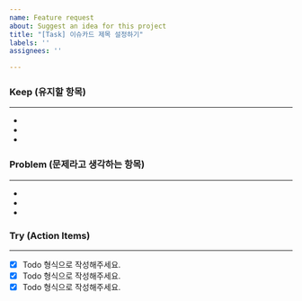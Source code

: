 ```yaml
---
name: Feature request
about: Suggest an idea for this project
title: "[Task] 이슈카드 제목 설정하기"
labels: ''
assignees: ''

---
```


### Keep (유지할 항목)
***
* 
* 
* 
### Problem (문제라고 생각하는 항목)
***
* 
* 
* 
### Try (Action Items)
***
- [x] Todo 형식으로 작성해주세요.
- [x] Todo 형식으로 작성해주세요.
- [x] Todo 형식으로 작성해주세요.
